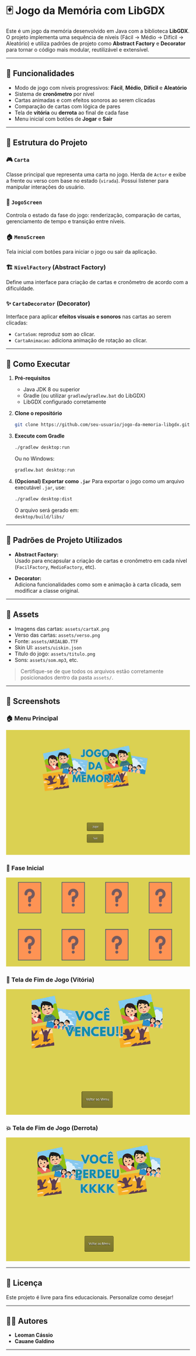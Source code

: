 # 🃏 Jogo da Memória com LibGDX

Este é um jogo da memória desenvolvido em Java com a biblioteca **LibGDX**. O projeto implementa uma sequência de níveis (Fácil → Médio → Difícil → Aleatório) e utiliza padrões de projeto como **Abstract Factory** e **Decorator** para tornar o código mais modular, reutilizável e extensível.

---

## 🧠 Funcionalidades

- Modo de jogo com níveis progressivos: **Fácil**, **Médio**, **Difícil** e **Aleatório**
- Sistema de **cronômetro** por nível
- Cartas animadas e com efeitos sonoros ao serem clicadas
- Comparação de cartas com lógica de pares
- Tela de **vitória** ou **derrota** ao final de cada fase
- Menu inicial com botões de **Jogar** e **Sair**

---

## 🧱 Estrutura do Projeto

### 🎮 `Carta`
Classe principal que representa uma carta no jogo. Herda de `Actor` e exibe a frente ou verso com base no estado (`virada`). Possui listener para manipular interações do usuário.

### 🧪 `JogoScreen`
Controla o estado da fase do jogo: renderização, comparação de cartas, gerenciamento de tempo e transição entre níveis.

### 🏠 `MenuScreen`
Tela inicial com botões para iniciar o jogo ou sair da aplicação.

### 🏗️ `NivelFactory` (Abstract Factory)
Define uma interface para criação de cartas e cronômetro de acordo com a dificuldade.

### ✨ `CartaDecorator` (Decorator)
Interface para aplicar **efeitos visuais e sonoros** nas cartas ao serem clicadas:
- `CartaSom`: reproduz som ao clicar.
- `CartaAnimacao`: adiciona animação de rotação ao clicar.

---

## 🔧 Como Executar

1. **Pré-requisitos**
   - Java JDK 8 ou superior
   - Gradle (ou utilizar `gradlew`/`gradlew.bat` do LibGDX)
   - LibGDX configurado corretamente

2. **Clone o repositório**
   ```bash
   git clone https://github.com/seu-usuario/jogo-da-memoria-libgdx.git
   ```

3. **Execute com Gradle**
   ```bash
   ./gradlew desktop:run
   ```

   Ou no Windows:

   ```cmd
   gradlew.bat desktop:run
   ```

4. **(Opcional) Exportar como `.jar`**
   Para exportar o jogo como um arquivo executável `.jar`, use:
   ```bash
   ./gradlew desktop:dist
   ```

   O arquivo será gerado em:  
   `desktop/build/libs/`

---

## 🧠 Padrões de Projeto Utilizados

- **Abstract Factory:**  
  Usado para encapsular a criação de cartas e cronômetro em cada nível (`FacilFactory`, `MedioFactory`, etc).

- **Decorator:**  
  Adiciona funcionalidades como som e animação à carta clicada, sem modificar a classe original.

---

## 📁 Assets

- Imagens das cartas: `assets/cartaX.png`
- Verso das cartas: `assets/verso.png`
- Fonte: `assets/ARIALBD.TTF`
- Skin UI: `assets/uiskin.json`
- Título do jogo: `assets/titulo.png`
- Sons: `assets/som.mp3`, etc.

> Certifique-se de que todos os arquivos estão corretamente posicionados dentro da pasta `assets/`.

---

## 📸 Screenshots

### 🏠 Menu Principal

![Menu Principal](assets/readme/menu.png)

### 🎴 Fase Inicial

![Fase Inicial](assets/readme/primeirafase.png)

### 🏁 Tela de Fim de Jogo (Vitória)

![Fim de Jogo - Vitória](assets/readme/finalganhou.png)

### 💥 Tela de Fim de Jogo (Derrota)

![Fim de Jogo - Derrota](assets//readme/perdeu.png)

---

## 📃 Licença

Este projeto é livre para fins educacionais. Personalize como desejar!

---

## 👨‍💻 Autores

- **Leoman Cássio**  
- **Cauane Galdino**

---